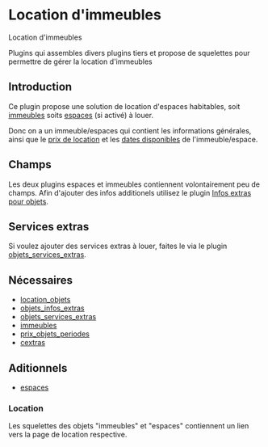 # Location d'immeubles
Location d'immeubles

Plugins qui assembles divers plugins tiers et propose de squelettes pour permettre de gérer la location d'immeubles

## Introduction
Ce plugin propose une solution de location d'espaces habitables, soit [immeubles](https://github.com/abelass/immeubles) soits [espaces](https://github.com/abelass/espaces) (si activé) à louer.

Donc on a un immeuble/espaces qui contient les informations générales, ainsi que le [prix de location](https://github.com/abelass/prix_objets_periodes) et les
[dates disponibles](https://github.com/abelass/objets_disponibilites) de l'immeuble/espace.

## Champs

Les deux plugins espaces et immeubles contiennent volontairement peu de champs.
Afin d'ajouter des infos additionels utilisez le plugin [Infos extras pour objets](https://github.com/abelass/objets_infos_extras).

## Services extras
Si voulez ajouter des services extras à louer, faites le via le plugin [objets_services_extras](https://github.com/abelass/objets_services_extras).

## Nécessaires
- [location_objets](https://github.com/abelass/location_objets)
- [objets_infos_extras](https://github.com/abelass/objets_infos_extras)
- [objets_services_extras](https://github.com/abelass/objets_services_extras)
- [immeubles](https://github.com/abelass/immeubles)
- [prix_objets_periodes](https://github.com/abelass/prix_objets_periodes)
- [cextras](https://contrib.spip.net/Champs-Extras-3)


## Aditionnels
- [espaces](https://github.com/abelass/espaces)

### Location
Les squelettes des objets "immeubles" et "espaces" contiennent un lien vers la
page de location respective.

